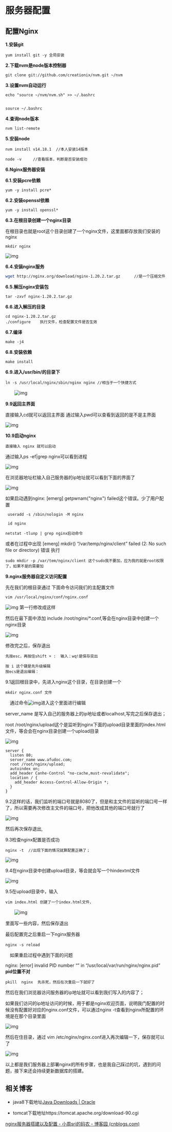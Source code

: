 # 服务器配置

## 配置Nginx

**1.安装git**

```
yum install git -y 全局安装
```

**2.下载nvm是node版本控制器**

```
git clone git://github.com/creationix/nvm.git ~/nvm
```

**3.设置nvm自动运行**

```
echo "source ~/nvm/nvm.sh" >> ~/.bashrc


source ~/.bashrc
```

**4.查询node版本**

```
nvm list-remote
```

**5.安装node**

```
nvm install v14.18.1  //本人安装14版本

node -v		//查看版本，判断是否安装成功
```

**6.Nginx服务器安装**

**6.1.安装pcre依赖**

```
yum -y install pcre*
```

**6.2.安装openssl依赖**

```
yum -y install openssl*
```

**6.3.在根目录创建一个nginx目录**

在根目录也就是root这个目录创建了一个nginx文件，这里面都存放我们安装的nginx

```
mkdir nginx
```

![img](https://img2018.cnblogs.com/blog/1188378/201901/1188378-20190107220531822-21818286.png)

**6.4.安装nginx服务**

```bash
wget http://nginx.org/download/nginx-1.20.2.tar.gz 		//是一个压缩文件
```

**6.5.解压nginx安装包**

```
tar -zxvf nginx-1.20.2.tar.gz
```

**6.6.进入解压的目录**

```
cd nginx-1.20.2.tar.gz
./configure    执行文件，检查配置文件是否生效
```

**6.7.编译**

```
make -j4
```

**6.8.安装依赖**

```
make install
```

**6.9.进入/usr/bin/的目录下**

```
ln -s /usr/local/nginx/sbin/nginx nginx //相当于一个快捷方式
```

　　![img](https://img2018.cnblogs.com/blog/1188378/201901/1188378-20190107221534192-983386149.png)

**9.9返回主界面** 

 直接输入cd就可以返回主界面 通过输入pwd可以查看到返回的是不是主界面

 ![img](https://img2018.cnblogs.com/blog/1188378/201901/1188378-20190107221743445-728450543.png)

**10.9启动nginx**

```
直接输入 nginx 就可以启动
```

通过输入ps -ef|grep nginx可以看到进程

![img](https://img2018.cnblogs.com/blog/1188378/201901/1188378-20190107222051378-495859169.png)

在浏览器地址栏输入自己服务器的ip地址就可以看到下面的界面了

![img](https://img2018.cnblogs.com/blog/1188378/201901/1188378-20190107231731687-1975065415.png)

 

如果启动遇到nginx: [emerg] getpwnam("nginx") failed这个错误。少了用户配置

```
 useradd -s /sbin/nologin -M nginx

 id nginx

netstat -tlunp | grep nginx启动命令
```

或者在过程中出现 [emerg] mkdir() “/var/temp/nginx/client” failed (2: No such file or directory) 错误 执行

```
sudo mkdir -p /var/tem/nginx/client 这个sudo我不要加，应为我的就是root权限了，如果不是的需要加 
```

**9.nginx服务器自定义访问配置**

先在我们的根目录通过 下面命令访问我们的主配置文件

```
vim /usr/local/nginx/conf/nginx.conf
```

 ![img](https://img2018.cnblogs.com/blog/1188378/201901/1188378-20190107224455426-427473839.png) 第一行修改成这样

然后在最下面中添加 include /root/nginx/*.conf,等会在nginx目录中创建一个nginx目录

![img](https://img2018.cnblogs.com/blog/1188378/201901/1188378-20190107224534079-12526931.png)

修改完之后，保存退出

```
先按esc，再按住shift + :  输入：wq!是保存突出

按 i 这个键是先升级编辑
按ecs是退出编辑：
```

9.1返回根目录中，先进入nginx这个目录，在目录创建一个

```
mkdir nginx.conf 文件
```

　通过命令![img](https://img2018.cnblogs.com/blog/1188378/201901/1188378-20190107225032679-187829551.png)进入这个里面进行编辑

server_name 是写入自己的服务器上的ip地址或者localhost,写完之后保存退出；

root /root/nginx/upload这个是监听到nginx下面的upload目录里面的index.html文件，等会会在nginx目录创建一个upload目录

![img](https://img2018.cnblogs.com/blog/1188378/201901/1188378-20190107225123709-1703126347.png)

~~~
server {
  listen 80;
  server_name www.afudoc.com;
  root /root/nginx/upload;
  autoindex on;
  add_header Canhe-Control "no-cache,must-revalidate";
  location / {
    add_header Access-Control-Allow-Origin *;
  }
}
~~~

9.2这样的话，我们监听的端口号就是8080了，但是和主文件的监听的端口号一样了，所以需要再次修改主文件的端口号，把他改成其他的端口号就行了

 ![img](https://img2018.cnblogs.com/blog/1188378/201901/1188378-20190107225405428-1255241265.png)

然后再次保存退出,

9.3检查nginx配置是否成功

```
nginx -t  //出现下面的情况就算配置正确了； 
```

![img](https://img2018.cnblogs.com/blog/1188378/201901/1188378-20190107230228770-1227678314.png)

9.4在nginx目录中创建upload目录，等会就会写一个hindextml文件

![img](https://img2018.cnblogs.com/blog/1188378/201901/1188378-20190107225808761-2095413229.png)

 9.5在upload目录中，输入

```
vim index.html 创建了一个index.html文件，
```

　　![img](https://img2018.cnblogs.com/blog/1188378/201901/1188378-20190107230419018-1385410722.png)

里面写一些内容，然后保存退出

最后配置完之后重启一下nginx服务器

```
nginx -s reload 　　
```

　如果重启过程中遇到下面的问题

nginx: [error] invalid PID number “” in “/usr/local/var/run/nginx/nginx.pid”  **pid位置不对**

```
pkill  nginx  先杀死，然后在次重启一下就好了
```

然后在我们浏览器访问服务器的ip地址就可以看到我们写入的内容了；

如果我们访问的ip地址访问的时候，用于都是nginx欢迎页面，说明我门配置的时候没有配置好对应的nginx.conf文件，可以通过nginx -t查看到nginx所配置的环境是在那个目录里面

![img](https://img2018.cnblogs.com/blog/1188378/201901/1188378-20190107231135844-927324723.png)

然后在住目录，通过 vim /etc/nginx/nginx.conf进入再次编辑一下，保存就可以了

 ![img](https://img2018.cnblogs.com/blog/1188378/201901/1188378-20190107230734583-1689546081.png)

 以上都是我们服务器上部署nginx的所有步骤，也是我自己踩过的坑，遇到的问题，接下来还会持续更新数据库的搭建。



## 相关博客

- java8下载地址[Java Downloads | Oracle](https://www.oracle.com/java/technologies/downloads/#java8)

- tomcat下载地址https://tomcat.apache.org/download-90.cgi

[nginx服务器搭建以及配置 - 小周sri的码农 - 博客园 (cnblogs.com)](https://www.cnblogs.com/zhoulifeng/p/10236116.html)



